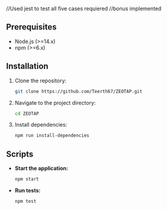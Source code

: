 
//Used jest to test all five cases requiered
//bonus implemented


## Prerequisites

- Node.js (>=14.x)
- npm (>=6.x)

## Installation

1. Clone the repository:
    ```sh
    git clone https://github.com/Teerth67/ZEOTAP.git
    ```

2. Navigate to the project directory:
    ```sh
    cd ZEOTAP
    ```

3. Install dependencies:
    ```sh
    npm run install-dependencies
    ```

## Scripts

- **Start the application:**
    ```sh
    npm start
    ```

- **Run tests:**
    ```sh
    npm test
    ```
